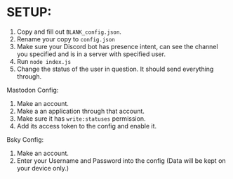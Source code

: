 # SETUP: 
1. Copy and fill out `BLANK_config.json`.
2. Rename your copy to `config.json`
3. Make sure your Discord bot has presence intent, can see the channel you specified and is in a server with specified user.
4. Run `node index.js`
5. Change the status of the user in question. It should send everything through.

Mastodon Config: 
1. Make an account. 
2. Make a an application through that account.
3. Make sure it has `write:statuses` permission. 
4. Add its access token to the config and enable it.

Bsky Config: 
1. Make an account. 
2. Enter your Username and Password into the config (Data will be kept on your device only.)